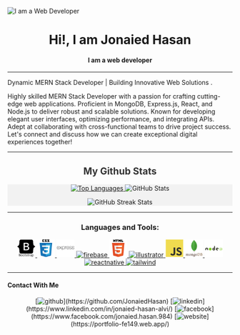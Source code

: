 
![I am a Web Developer](https://i.ibb.co/KzT5SFs/Add-a-heading.png)
<h1 align='center'>  Hi!, I am Jonaied Hasan</h1>
<h4 align='center'>  I am a web developer</h4>
<hr>

Dynamic MERN Stack Developer | Building Innovative Web Solutions .
<br>

Highly skilled MERN Stack Developer with a passion for crafting cutting-edge web applications. Proficient in MongoDB, Express.js, React, and Node.js to deliver robust and scalable solutions. Known for developing elegant user interfaces, optimizing performance, and integrating APIs. Adept at collaborating with cross-functional teams to drive project success. Let's connect and discuss how we can create exceptional digital experiences together!

<hr>

<h2 align='center' style="color: #333333;">My Github Stats</h2>

<div align='center' style="background-color: #f2f2f2">
  <p align="center">
  <a href="https://github.com/JonaiedHasan">
    <img src="https://github-readme-stats.vercel.app/api/top-langs/?username=JonaiedHasan&show_icons=true&theme=radical" alt="Top Languages" />
  </a>
  <img src="https://github-readme-stats.vercel.app/api?username=JonaiedHasan&show_icons=true&theme=radical" alt="GitHub Stats" />
</p>



<p align="center">
  <img src="https://streak-stats.demolab.com/?user=JonaiedHasan&show_icons=true&theme=radical" alt="GitHub Streak Stats" />
</p>
</div>
<hr>


<h3 align="center">Languages and Tools:</h3>
<p align="center"> <a href="https://getbootstrap.com" target="_blank" rel="noreferrer"> <img src="https://raw.githubusercontent.com/devicons/devicon/master/icons/bootstrap/bootstrap-plain-wordmark.svg" alt="bootstrap" width="40" height="40"/> </a> <a href="https://www.w3schools.com/css/" target="_blank" rel="noreferrer"> <img src="https://raw.githubusercontent.com/devicons/devicon/master/icons/css3/css3-original-wordmark.svg" alt="css3" width="40" height="40"/> </a> <a href="https://expressjs.com" target="_blank" rel="noreferrer"> <img src="https://raw.githubusercontent.com/devicons/devicon/master/icons/express/express-original-wordmark.svg" alt="express" width="40" height="40"/> </a> <a href="https://firebase.google.com/" target="_blank" rel="noreferrer"> <img src="https://www.vectorlogo.zone/logos/firebase/firebase-icon.svg" alt="firebase" width="40" height="40"/> </a> <a href="https://www.w3.org/html/" target="_blank" rel="noreferrer"> <img src="https://raw.githubusercontent.com/devicons/devicon/master/icons/html5/html5-original-wordmark.svg" alt="html5" width="40" height="40"/> </a> <a href="https://www.adobe.com/in/products/illustrator.html" target="_blank" rel="noreferrer"> <img src="https://www.vectorlogo.zone/logos/adobe_illustrator/adobe_illustrator-icon.svg" alt="illustrator" width="40" height="40"/> </a> <a href="https://developer.mozilla.org/en-US/docs/Web/JavaScript" target="_blank" rel="noreferrer"> <img src="https://raw.githubusercontent.com/devicons/devicon/master/icons/javascript/javascript-original.svg" alt="javascript" width="40" height="40"/> </a> <a href="https://www.mongodb.com/" target="_blank" rel="noreferrer"> <img src="https://raw.githubusercontent.com/devicons/devicon/master/icons/mongodb/mongodb-original-wordmark.svg" alt="mongodb" width="40" height="40"/> </a> <a href="https://nodejs.org" target="_blank" rel="noreferrer"> <img src="https://raw.githubusercontent.com/devicons/devicon/master/icons/nodejs/nodejs-original-wordmark.svg" alt="nodejs" width="40" height="40"/> </a> <a href="https://reactnative.dev/" target="_blank" rel="noreferrer"> <img src="https://reactnative.dev/img/header_logo.svg" alt="reactnative" width="40" height="40"/> </a> <a href="https://tailwindcss.com/" target="_blank" rel="noreferrer"> <img src="https://www.vectorlogo.zone/logos/tailwindcss/tailwindcss-icon.svg" alt="tailwind" width="40" height="40"/> </a> </p>
<hr>
<h4>Contact With Me</h4>
<p align='center'>
  [<img src='https://cdn.jsdelivr.net/npm/simple-icons@3.0.1/icons/github.svg' alt='github' height='40'>](https://github.com/JonaiedHasan)  [<img src='https://cdn.jsdelivr.net/npm/simple-icons@3.0.1/icons/linkedin.svg' alt='linkedin' height='40'>](https://www.linkedin.com/in/jonaied-hasan-alvi/)  [<img src='https://cdn.jsdelivr.net/npm/simple-icons@3.0.1/icons/facebook.svg' alt='facebook' height='40'>](https://www.facebook.com/jonaied.hasan.984)  [<img src='https://cdn.jsdelivr.net/npm/simple-icons@3.0.1/icons/icloud.svg' alt='website' height='40'>](https://portfolio-fe149.web.app/)  
</p>






